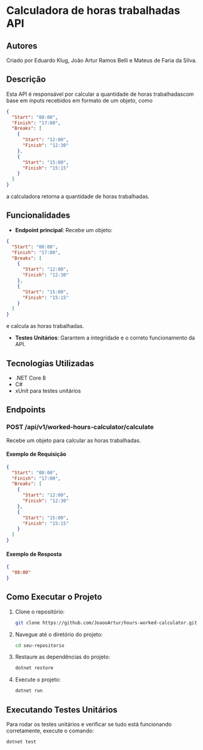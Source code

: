 
# Calculadora de horas trabalhadas API

## Autores
Criado por Eduardo Klug, João Artur Ramos Belli e Mateus de Faria da Silva.

## Descrição
Esta API é responsável por calcular a quantidade de horas trabalhadascom base em inputs recebidos em formato de um objeto, como 
```json
{
  "Start": "08:00",
  "Finish": "17:00",
  "Breaks": [
    {
      "Start": "12:00",
      "Finish": "12:30"
    },
    {
      "Start": "15:00",
      "Finish": "15:15"
    }
  ]
}
```
a calculadora retorna a quantidade de horas trabalhadas.

## Funcionalidades
- **Endpoint principal**: Recebe um objeto:
```json
{
  "Start": "08:00",
  "Finish": "17:00",
  "Breaks": [
    {
      "Start": "12:00",
      "Finish": "12:30"
    },
    {
      "Start": "15:00",
      "Finish": "15:15"
    }
  ]
}
```

e calcula as horas trabalhadas.
- **Testes Unitários**: Garantem a integridade e o correto funcionamento da API.

## Tecnologias Utilizadas
- .NET Core 8
- C#
- xUnit para testes unitários

## Endpoints

### POST /api/v1/worked-hours-calculator/calculate
Recebe um objeto para calcular as horas trabalhadas.

#### Exemplo de Requisição
```json
{
  "Start": "08:00",
  "Finish": "17:00",
  "Breaks": [
    {
      "Start": "12:00",
      "Finish": "12:30"
    },
    {
      "Start": "15:00",
      "Finish": "15:15"
    }
  ]
}
```

#### Exemplo de Resposta
```json
{
  "08:00"
}
```

## Como Executar o Projeto

1. Clone o repositório:
   ```bash
   git clone https://github.com/JoaooArtur/hours-worked-calculator.git
   ```
   
2. Navegue até o diretório do projeto:
   ```bash
   cd seu-repositorio
   ```

3. Restaure as dependências do projeto:
   ```bash
   dotnet restore
   ```

4. Execute o projeto:
   ```bash
   dotnet run
   ```

## Executando Testes Unitários

Para rodar os testes unitários e verificar se tudo está funcionando corretamente, execute o comando:

```bash
dotnet test
```
